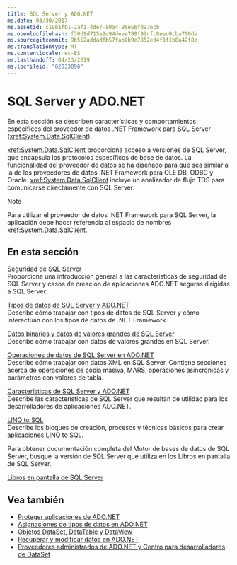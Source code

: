 ```yaml
---
title: SQL Server y ADO.NET
ms.date: 03/30/2017
ms.assetid: c18b1fb1-2af1-4de7-80a4-95e56fd976cb
ms.openlocfilehash: f30d9d715a2d94deee788f92cfc8eed0cba706de
ms.sourcegitcommit: 9b552addadfb57fab0b9e7852ed4f1f1b8a42f8e
ms.translationtype: MT
ms.contentlocale: es-ES
ms.lasthandoff: 04/23/2019
ms.locfileid: "62033896"
---
```

# <a name="sql-server-and-adonet"></a>SQL Server y ADO.NET
En esta sección se describen características y comportamientos específicos del proveedor de datos .NET Framework para SQL Server (<xref:System.Data.SqlClient>).  
  
 <xref:System.Data.SqlClient> proporciona acceso a versiones de SQL Server, que encapsula los protocolos específicos de base de datos. La funcionalidad del proveedor de datos se ha diseñado para que sea similar a la de los proveedores de datos .NET Framework para OLE DB, ODBC y Oracle. <xref:System.Data.SqlClient> incluye un analizador de flujo TDS para comunicarse directamente con SQL Server.  
  
> [!NOTE]
>  Para utilizar el proveedor de datos .NET Framework para SQL Server, la aplicación debe hacer referencia al espacio de nombres <xref:System.Data.SqlClient>.  
  
## <a name="in-this-section"></a>En esta sección  
 [Seguridad de SQL Server](../../../../../docs/framework/data/adonet/sql/sql-server-security.md)  
 Proporciona una introducción general a las características de seguridad de SQL Server y casos de creación de aplicaciones ADO.NET seguras dirigidas a SQL Server.  
  
 [Tipos de datos de SQL Server y ADO.NET](../../../../../docs/framework/data/adonet/sql/sql-server-data-types.md)  
 Describe cómo trabajar con tipos de datos de SQL Server y cómo interactúan con los tipos de datos de .NET Framework.  
  
 [Datos binarios y datos de valores grandes de SQL Server](../../../../../docs/framework/data/adonet/sql/sql-server-binary-and-large-value-data.md)  
 Describe cómo trabajar con datos de valores grandes en SQL Server.  
  
 [Operaciones de datos de SQL Server en ADO.NET](../../../../../docs/framework/data/adonet/sql/sql-server-data-operations.md)  
 Describe cómo trabajar con datos XML en SQL Server. Contiene secciones acerca de operaciones de copia masiva, MARS, operaciones asincrónicas y parámetros con valores de tabla.  
  
 [Características de SQL Server y ADO.NET](../../../../../docs/framework/data/adonet/sql/sql-server-features-and-adonet.md)  
 Describe las características de SQL Server que resultan de utilidad para los desarrolladores de aplicaciones ADO.NET.  
  
 [LINQ to SQL](../../../../../docs/framework/data/adonet/sql/linq/index.md)  
 Describe los bloques de creación, procesos y técnicas básicos para crear aplicaciones LINQ to SQL.  
  
 Para obtener documentación completa del Motor de bases de datos de SQL Server, busque la versión de SQL Server que utiliza en los Libros en pantalla de SQL Server.  
  
 [Libros en pantalla de SQL Server](/sql/sql-server/sql-server-technical-documentation)  
  
## <a name="see-also"></a>Vea también

- [Proteger aplicaciones de ADO.NET](../../../../../docs/framework/data/adonet/securing-ado-net-applications.md)
- [Asignaciones de tipos de datos en ADO.NET](../../../../../docs/framework/data/adonet/data-type-mappings-in-ado-net.md)
- [Objetos DataSet, DataTable y DataView](../../../../../docs/framework/data/adonet/dataset-datatable-dataview/index.md)
- [Recuperar y modificar datos en ADO.NET](../../../../../docs/framework/data/adonet/retrieving-and-modifying-data.md)
- [Proveedores administrados de ADO.NET y Centro para desarrolladores de DataSet](https://go.microsoft.com/fwlink/?LinkId=217917)
